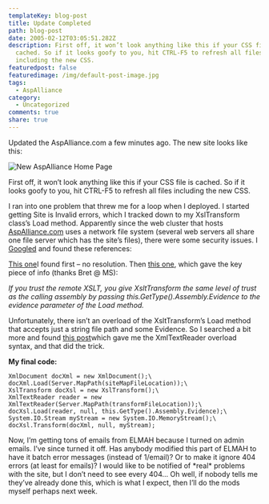 ```yaml
---
templateKey: blog-post
title: Update Completed
path: blog-post
date: 2005-02-12T03:05:51.282Z
description: First off, it won’t look anything like this if your CSS file is
  cached. So if it looks goofy to you, hit CTRL-F5 to refresh all files
  including the new CSS.
featuredpost: false
featuredimage: /img/default-post-image.jpg
tags:
  - AspAlliance
category:
  - Uncategorized
comments: true
share: true
---
```

<!--StartFragment-->

Updated the AspAlliance.com a few minutes ago. The new site looks like this:



![New AspAlliance Home Page](<>)



First off, it won’t look anything like this if your CSS file is cached. So if it looks goofy to you, hit CTRL-F5 to refresh all files including the new CSS.

I ran into one problem that threw me for a loop when I deployed. I started getting Site is Invalid errors, which I tracked down to my XslTransform class’s Load method. Apparently since the web cluster that hosts [AspAlliance.com](http://aspalliance.com/) uses a network file system (several web servers all share one file server which has the site’s files), there were some security issues. I [Googled](http://google.com/) and found these references:

[This one](http://www.developersdex.com/vb/message.asp?p=1121&r=3803535)I found first – no resolution. Then [this one](http://groups-beta.google.com/group/microsoft.public.dotnet.framework.aspnet/browse_thread/thread/a337ac052b2f431f/ce9d6acf38dce726?q=%22Invalid+Site%22+XslTransform&_done=%2Fgroups%3Fhl%3Den%26lr%3D%26q%3D%22Invalid+Site%22+XslTransform%26&_doneTitle=Back+to+Search&&d#ce9d6acf38dce726), which gave the key piece of info (thanks Bret @ MS):

*If you trust the remote XSLT, you give XsltTransform the same level of trust\
as the calling assembly by passing this.GetType().Assembly.Evidence to the\
evidence parameter of the Load method.*

Unfortunately, there isn’t an overload of the XsltTransform’s Load method that accepts just a string file path and some Evidence. So I searched a bit more and found [this post](http://fuzzysoftware.com/newsgroups.asp?action=showmsgs&group=microsoft.public.dotnet.xml&messid=26061)which gave me the XmlTextReader overload syntax, and that did the trick.

**My final code:**

```
XmlDocument docXml = new XmlDocument();\
docXml.Load(Server.MapPath(siteMapFileLocation));\
XslTransform docXsl = new XslTransform();\
XmlTextReader reader = new XmlTextReader(Server.MapPath(transformFileLocation));\
docXsl.Load(reader, null, this.GetType().Assembly.Evidence);\
System.IO.Stream myStream = new System.IO.MemoryStream();\
docXsl.Transform(docXml, null, myStream);
```

Now, I’m getting tons of emails from ELMAH because I turned on admin emails. I’ve since turned it off. Has anybody modified this part of ELMAH to have it batch error messages (instead of 1/email)? Or to make it ignore 404 errors (at least for emails)? I would like to be notified of \*real\* problems with the site, but I don’t need to see every 404… Oh well, if nobody tells me they’ve already done this, which is what I expect, then I’ll do the mods myself perhaps next week.

<!--EndFragment-->